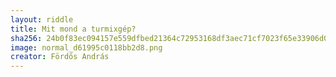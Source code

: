 ```yaml
---
layout: riddle
title: Mit mond a turmixgép?
sha256: 24b0f83ec094157e559dfbed21364c72953168df3aec71cf7023f65e33906d07
image: normal_d61995c0118bb2d8.png
creator: Fördős András
---
```


